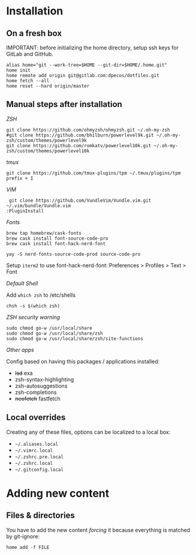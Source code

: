 # Installation

## On a fresh box

IMPORTANT: before initializing the home directory, setup ssh keys for GitLab and GitHub.

    alias home="git --work-tree=$HOME --git-dir=$HOME/.home.git"
    home init
    home remote add origin git@gitlab.com:dpecos/dotfiles.git
    home fetch --all
    home reset --hard origin/master

## Manual steps after installation

*ZSH*

    git clone https://github.com/ohmyzsh/ohmyzsh.git ~/.oh-my-zsh
    #git clone https://github.com/bhilburn/powerlevel9k.git ~/.oh-my-zsh/custom/themes/powerlevel9k
    git clone https://github.com/romkatv/powerlevel10k.git ~/.oh-my-zsh/custom/themes/powerlevel10k

*tmux*

    git clone https://github.com/tmux-plugins/tpm ~/.tmux/plugins/tpm
    prefix + I

*VIM*

     git clone https://github.com/VundleVim/Vundle.vim.git ~/.vim/bundle/Vundle.vim
    :PluginInstall

*Fonts*

    brew tap homebrew/cask-fonts
    brew cask install font-source-code-pro
    brew cask install font-hack-nerd-font

    yay -S nerd-fonts-source-code-prod source-code-pro

Setup `iterm2` to use font-hack-nerd-font: Preferences > Profiles > Text > Font

*Default Shell*

Add `which zsh` to /etc/shells

    chsh -s $(which zsh)

*ZSH security warning*

    sudo chmod go-w /usr/local/share 
    sudo chmod go-w /usr/local/share/zsh
    sudo chmod go-w /usr/local/share/zsh/site-functions

*Other apps*

Config based on having this packages / applications installed:

- ~~lsd~~ exa
- zsh-syntax-highlighting
- zsh-autosuggestions
- zsh-completions
- ~~neofetch~~ fastfetch

## Local overrides

Creating any of these files, options can be localized to a local box:

- `~/.aliases.local`
- `~/.vimrc.local`
- `~/.zshrc.pre.local`
- `~/.zshrc.local`
- `~/.gitconfig.local`

# Adding new content

## Files & directories

You have to add the new content *forcing* it because everything is matched by git-ignore:

    home add -f FILE
